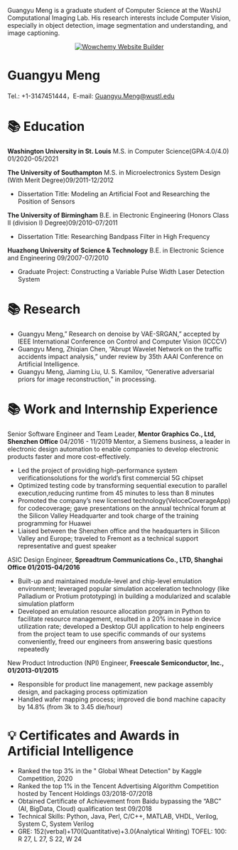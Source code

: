 

Guangyu Meng is a graduate student of Computer Science at the WashU Computational Imaging Lab. His research interests include Computer Vision, especially in object detection, image segmentation and understanding, and image captioning. 

<p align="center"><a href="https://wowchemy.com" target="_blank" rel="noopener"><img src="https://wowchemy.com/img/logo_200px.png" alt="Wowchemy Website Builder"></a></p>

# Guangyu Meng 

Tel.: +1-3147451444，E-mail: Guangyu.Meng@wustl.edu

# 📚 Education
**Washington University in St. Louis** M.S. in Computer Science(GPA:4.0/4.0) 01/2020-05/2021

**The University of Southampton** M.S. in Microelectronics System Design (With Merit Degree)09/2011-12/2012
- Dissertation Title: Modeling an Artificial Foot and Researching the Position of Sensors

**The University of Birmingham** B.E. in Electronic Engineering (Honors Class II (division I) Degree)09/2010-07/2011
- Dissertation Title: Researching Bandpass Filter in High Frequency

**Huazhong University of Science & Technology** B.E. in Electronic Science and Engineering  09/2007-07/2010 
- Graduate Project: Constructing a Variable Pulse Width Laser Detection System

# 📚 Research
- Guangyu Meng,” Research on denoise by VAE-SRGAN,” accepted by IEEE International Conference on Control and Computer Vision (ICCCV)
- Guangyu Meng, Zhiqian Chen, “Abrupt Wavelet Network on the traffic accidents impact analysis,” under review by 35th AAAI Conference on Artificial Intelligence.
- Guangyu Meng, Jiaming Liu, U. S. Kamilov, “Generative adversarial priors for image reconstruction,” in processing.

# 📚 Work and Internship Experience

Senior Software Engineer and Team Leader, 
**Mentor Graphics Co., Ltd, Shenzhen Office** 
04/2016 - 11/2019 
Mentor, a Siemens business, a leader in electronic design automation to enable companies to develop electronic products faster and more cost-effectively.
- Led the project of providing high-performance system verificationsolutions for the world’s first commercial 5G chipset 
- Optimized testing code by transforming sequential execution to parallel execution,reducing runtime from 45 minutes to less than 8 minutes
- Promoted the company’s new licensed technology(VeloceCoverageApp) for codecoverage; gave presentations on the annual technical forum at the Silicon Valley Headquarter and took charge of the training programming for Huawei
- Liaised between the Shenzhen office and the headquarters in Silicon Valley and Europe; traveled to Fremont as a technical support representative and guest speaker

ASIC Design Engineer, 
**Spreadtrum Communications Co., LTD, Shanghai Office 01/2015-04/2016**
- Built-up and maintained module-level and chip-level emulation environment; leveraged popular simulation acceleration
technology (like Palladium or Protium prototyping) in building a modularized and scalable simulation platform
- Developed an emulation resource allocation program in Python to facilitate resource management, resulted in a 20% increase in device utilization rate; developed a Desktop GUI application to help engineers from the project team to use specific
commands of our systems conveniently, freed our engineers from answering basic questions repeatedly

New Product Introduction (NPI) Engineer, 
**Freescale Semiconductor, Inc., 01/2013-01/2015**
- Responsible for product line management, new package assembly design, and packaging process optimization
- Handled wafer mapping process; improved die bond machine capacity by 14.8% (from 3k to 3.45 die/hour)



# 💡 Certificates and Awards in Artificial Intelligence
- Ranked the top 3% in the " Global Wheat Detection" by Kaggle Competition, 2020
- Ranked the top 1% in the Tencent Advertising Algorithm Competition hosted by Tencent Holdings 03/2018-07/2018 
- Obtained Certificate of Achievement from Baidu bypassing the “ABC” (AI, BigData, Cloud) qualification test 09/2018
- Technical Skills: Python, Java, Perl, C/C++, MATLAB, VHDL, Verilog, System C, System Verilog
- GRE: 152(verbal)+170(Quantitative)+3.0(Analytical Writing) TOFEL: 100: R 27, L 27, S 22, W 24



